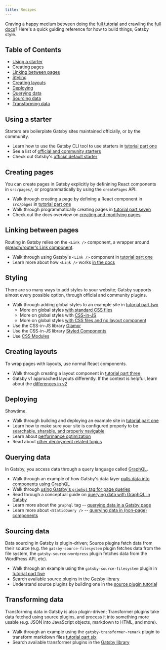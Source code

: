 ```yaml
---
title: Recipes
---
```


<!-- Basic template:
Task to accomplish.
1-2 sentences about it.
Relevant links out (tutorial, doc pages, plugin readmes, etc).

Links:
* tutorial link
* docs link
* additional, if needed

And yeah — those three things are exactly what we're thinking. A first step would be to just go through the tutorial and pull out all the basic things we teach there in a condensed form e.g. creating a site, creating a page, linking between pages, etc. -->

Craving a happy medium between doing the [full tutorial](/tutorial/) and crawling the [full docs]((/tutorial/))? Here's a quick guiding reference for how to build things, Gatsby style.

## Table of Contents
- [Using a starter](#using-a-starter)
- [Creating pages](#creating-pages)
- [Linking between pages](#linking-between-pages)
- [Styling](#styling)
- [Creating layouts](#creating-layouts)
- [Deploying](#deploying)
- [Querying data](#querying-data)
- [Sourcing data](#sourcing-data)
- [Transforming data](#transforming-data)

## Using a starter

Starters are boilerplate Gatsby sites maintained officially, or by the community.

* Learn how to use the Gatsby CLI tool to use starters in [tutorial part one](/tutorial/part-one/#using-gatsby-starters)
* See a list of [official and community starters](/docs/gatsby-starters/)
* Check out Gatsby's [official default starter](https://github.com/gatsbyjs/gatsby-starter-default)

## Creating pages

You can create pages in Gatsby explicitly by definining React components in `src/pages/`, or programmatically by using the `createPages` API. 

* Walk through creating a page by defining a React component in `src/pages` in [tutorial part one](/tutorial/part-one/#familiarizing-with-gatsby-pages)
* Walk through programmatically creating pages in [tutorial part seven](/tutorial/part-seven/)
* Check out the docs overview on [creating and modifying pages](/docs/creating-and-modifying-pages/)

## Linking between pages

Routing in Gatsby relies on the `<Link />` component, a wrapper around [@reach/router's Link component](https://reach.tech/router/api/Link).

* Walk through using Gatsby's `<Link />` component in [tutorial part one](/tutorial/part-one/#linking-between-pages)
* Learn more about how `<Link />` works [in the docs](/docs/gatsby-link/)

## Styling
There are so many ways to add styles to your website; Gatsby supports almost every possible option, through official and community plugins.

* Walk through adding global styles to an example site in [tutorial part two](/tutorial/part-two/#creating-global-styles)
    * More on global styles [with standard CSS files](/docs/creating-global-styles/#how-to-add-global-styles-in-gatsby-with-standard-css-files)
    * More on global styles with [CSS-in-JS](/docs/creating-global-styles/#how-to-add-global-styles-in-gatsby-using-css-in-js)
    * More on global styles [with CSS files and no layout component](/docs/creating-global-styles/#add-global-styles-with-css-files-and-no-layout-component)
* Use the CSS-in-JS library [Glamor](/docs/glamor/)
* Use the CSS-in-JS library [Styled Components](/docs/styled-components/)
* Use [CSS Modules](/tutorial/part-two/#css-modules)

## Creating layouts

To wrap pages with layouts, use normal React components.

* Walk through creating a layout component in [tutorial part three](/tutorial/part-three/#your-first-layout-component)
* Gatsby v1 approached layouts differently. If the context is helpful, learn about the [differences in v2](/blog/2018-06-08-life-after-layouts/)

## Deploying

Showtime.

* Walk through building and deploying an example site in [tutorial part one](/tutorial/part-one/#deploying-a-gatsby-site)
* Learn how to make sure your site is configured properly to be [searchable, sharable, and properly navigable](/docs/preparing-for-site-launch/)
* Learn about [performance optimization](/docs/performance/)
* Read about [other deployment related topics](/docs/deploying-and-hosting/)

## Querying data

In Gatsby, you access data through a query language called [GraphQL](https://graphql.org/).

* Walk through an example of how Gatsby's data layer [pulls data into components using GraphQL](/tutorial/part-four/#how-gatsbys-data-layer-uses-graphql-to-pull-data-into-components)
* Walk through [using Gatsby's `graphql` tag for page queries](/tutorial/part-five/#build-a-page-with-a-graphql-query)
* Read through a conceptual guide on [querying data with GraphQL in Gatsby](/docs/querying-with-graphql/)
* Learn more about the `graphql` tag -- [querying data in a Gatsby page](/docs/page-query/)
* Learn more about `<StaticQuery />` -- [querying data in (non-page) components](/docs/static-query/)

## Sourcing data

Data sourcing in Gatsby is plugin-driven; Source plugins fetch data from their source (e.g. the `gatsby-source-filesystem` plugin fetches data from the file system, the `gatsby-source-wordpress` plugin fetches data from the WordPress API, etc).

* Walk through an example using the `gatsby-source-filesystem` plugin in [tutorial part five](/tutorial/part-five/#source-plugins)
* Search available source plugins in the [Gatsby library](/plugins/?=source)
* Understand source plugins by building one in the [source plugin tutorial](/docs/source-plugin-tutorial/)

## Transforming data

Transforming data in Gatsby is also plugin-driven; Transformer plugins take data fetched using source plugins, and process it into something more usable (e.g. JSON into JavaScript objects, markdown to HTML, and more).

* Walk through an example using the `gatsby-transformer-remark` plugin to transform markdown files [tutorial part six](/tutorial/part-six/#transformer-plugins)
* Search available transformer plugins in the [Gatsby library](/plugins/?=transformer)